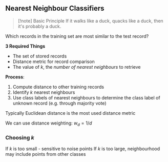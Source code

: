 

## Nearest Neighbour Classifiers

>[!note] Basic Principle
>If it walks like a duck, quacks like a duck, then it's probably a duck.

Which records in the training set are most similar to the test record?


**3 Required Things**
- The set of stored records
- Distance metric for record comparison
- The value of $k$, the *number of nearest neighbours* to retrieve


**Process**:
1. Compute distance to other training records
2. Identify $k$ nearest neighbours
3. Use class labels of nearest neighbours to determine the class label of unknown record (e.g. through majority vote)

Typically Euclidean distance is the most used distance metric

We can use distance weighting: $w_d = 1/d$

### Choosing $k$

If $k$ is too small - sensitive to noise points
If $k$ is too large, neighbourhood may include points from other classes





